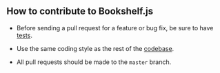 ## How to contribute to Bookshelf.js

* Before sending a pull request for a feature or bug fix, be sure to have
[tests](https://github.com/tgriesser/bookshelf/tree/master/test).

* Use the same coding style as the rest of the
[codebase](https://github.com/tgriesser/bookshelf/blob/master/bookshelf.js).

* All pull requests should be made to the `master` branch.